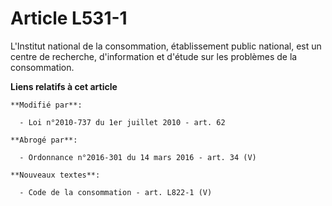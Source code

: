 # Article L531-1

L'Institut national de la consommation, établissement public national, est un centre de recherche, d'information et d'étude
sur les problèmes de la consommation.

**Liens relatifs à cet article**

	**Modifié par**:

	  - Loi n°2010-737 du 1er juillet 2010 - art. 62

	**Abrogé par**:

	  - Ordonnance n°2016-301 du 14 mars 2016 - art. 34 (V)

	**Nouveaux textes**:

	  - Code de la consommation - art. L822-1 (V)
